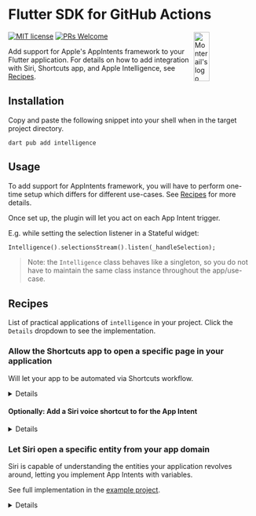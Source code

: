 # Flutter SDK for GitHub Actions

[![MIT license](https://img.shields.io/badge/license-MIT-blue.svg)](./LICENSE)
[![PRs Welcome](https://img.shields.io/badge/PRs-welcome-brightgreen.svg)](.)
<img src="https://raw.githubusercontent.com/monterail/intelligence/main/doc/assets/monterail_logo.svg" alt="Monterail's logo" width="25%" height="100" align="right"/>

Add support for Apple's AppIntents framework to your Flutter application. For details on how to add integration with Siri, Shortcuts app, and Apple Intelligence, see [Recipes](#recipes).

## Installation

Copy and paste the following snippet into your shell when in the target project directory.

```shell
dart pub add intelligence
```

## Usage

To add support for AppIntents framework, you will have to perform one-time setup which differs for different use-cases. See [Recipes](#recipes) for more details.

Once set up, the plugin will let you act on each App Intent trigger.

E.g. while setting the selection listener in a Stateful widget:

```dart
Intelligence().selectionsStream().listen(_handleSelection);
```

> Note: the `Intelligence` class behaves like a singleton, so you do not have to maintain the same class instance throughout the app/use-case.

## Recipes

List of practical applications of `intelligence` in your project. Click the `Details` dropdown to see the implementation.

### Allow the Shortcuts app to open a specific page in your application

Will let your app to be automated via Shortcuts workflow.

<details>

- Open the iOS project in Xcode

<img src="https://raw.githubusercontent.com/monterail/intelligence/main/doc/assets/recipe1/open_in_xcode.png" alt="Open in Xcode" width="60%" />

- Add a new Swift file and paste:

```swift
import AppIntents
import intelligence

struct OpenHeartIntent: AppIntent {
  static var title: LocalizedStringResource = "Draw a Heart"
  static var openAppWhenRun: Bool = true
  
  @MainActor
  func perform() async throws -> some IntentResult {
    IntelligencePlugin.notifier.push("heart")
    return .result()
  }
}
```

Switch out the struct's name, title, and the `.push`ed value to ones that match your use-case.

Once added, your App Intent will show up in the Shortcuts app:

<img src="https://raw.githubusercontent.com/monterail/intelligence/main/doc/assets/recipe1/draw_intent.jpeg" alt="Example of a Shortcuts app workflow including an automation step declared in this guide" width="60%" />

</details>

#### Optionally: Add a Siri voice shortcut to for the App Intent

<details>

To trigger the App Intent declared above by speaking a specific phrase to Siri, append:

```swift
struct OpenHeartShortcuts: AppShortcutsProvider {
  static var appShortcuts: [AppShortcut] {
    AppShortcut(
      intent: ExampleAppIntent(),
      phrases: [
        "Draw my favorite shape in \(.applicationName)"
      ]
    )
  }
}
```

Once deployed to the device, Siri can understand the trigger phrase and run the App Intent declared above:

<img src="https://raw.githubusercontent.com/monterail/intelligence/main/doc/assets/recipe1/siri_command.jpeg" alt="Siri's response to a query 'What can Intelligence do?' including defined phrase to run the App Intent declared in this guide" width="60%" />

</details>

### Let Siri open a specific entity from your app domain

Siri is capable of understanding the entities your application revolves around, letting you implement App Intents with variables.

See full implementation in the [example project](./example/).

<details>

- Define an `AppEntity`. It should contain a unique identifier and a text representation fields, as follows:

```swift
import CoreSpotlight
import AppIntents

struct RepresentableEntity: AppEntity {
  static var defaultQuery: RepresentableQuery = RepresentableQuery()
  static var typeDisplayRepresentation = TypeDisplayRepresentation(name: "Shape")
  
  var displayRepresentation: DisplayRepresentation {
    DisplayRepresentation(stringLiteral: representation)
  }
  
  let id: String
  let representation: String
}

extension RepresentableEntity: IndexedEntity {
  var attributeSet: CSSearchableItemAttributeSet {
    let attributes = CSSearchableItemAttributeSet()
    attributes.displayName = self.representation
    return attributes
  }
}
```

- Create a matching `EntityQuery`, like so:

```swift
import AppIntents
import intelligence

struct RepresentableQuery: EntityQuery {
  func entities(for identifiers: [String]) async throws -> [RepresentableEntity] {
    return IntelligencePlugin.storage.get(for: identifiers).map() { item in
      return RepresentableEntity(
        id: item.id,
        representation: item.representation
      )
    }
  }
  
  func suggestedEntities() async throws -> [RepresentableEntity] {
    return IntelligencePlugin.storage.get().map() { item in
      return RepresentableEntity(
        id: item.id,
        representation: item.representation
      )
    }
  }
}

extension RepresentableQuery: EnumerableEntityQuery {
  func allEntities() async throws -> [RepresentableEntity] {
    return IntelligencePlugin.storage.get().map() { item in
      return RepresentableEntity(
        id: item.id,
        representation: item.representation
      )
    }
  }
}
```

- Create an `AppIntent` using the entity as a parameter.

```swift
import AppIntents
import intelligence

struct ExampleAppIntent: AppIntent {
  static var title: LocalizedStringResource = "Draw shape"
  static var openAppWhenRun: Bool = true
    
  @Parameter(title: "Shape")
  var target: RepresentableEntity
  
  @MainActor
  func perform() async throws -> some IntentResult {
    IntelligencePlugin.notifier.push(target.id)
    return .result()
  }
  
  static var parameterSummary: some ParameterSummary {
    Summary("Draw \(\.$target)")
  }
}


struct AppShortcuts: AppShortcutsProvider {
  static var appShortcuts: [AppShortcut] {
    AppShortcut(
      intent: ExampleAppIntent(),
      phrases: [
        "Draw a \(\.$target) in \(.applicationName)"
      ]
    )
  }
}

```

- In your `AppDelegate` file, add the following code to the `didFinishLaunchingWithOptions` method:

```swift
  IntelligencePlugin.storage.attachListener {
    AppShortcuts.updateAppShortcutParameters()
  }
  if #available(iOS 18.0, *) {
    IntelligencePlugin.spotlightCore.attachEntityMapper() { item in
      return RepresentableEntity(
        id: item.id,
        representation: item.representation
      )
    }
  }
```

- In your Dart code, use the `.populate` method to let the operating system know about the entities available in your app:

```dart
await IntelligencePlugin().populate(const [
  Representable(representation: 'Heart', id: 'heart'),
  Representable(representation: 'Circle', id: 'circle'),
  Representable(representation: 'Rectangle', id: 'rectangle'),
  Representable(representation: 'Triangle', id: 'triangle'),
]);
```

> Note: each call to `.populate` overwrites previous entities. Call `.populate([])` once the entities are not accessible anymore, e.g. after a logout.

Result:

<img src="https://raw.githubusercontent.com/monterail/intelligence/main/doc/assets/recipe2/query_siri.png" alt="Siri's 'Draw a circle in Intelligence' query visualisation" width="45%" align="left" />
<img src="https://raw.githubusercontent.com/monterail/intelligence/main/doc/assets/recipe2/query_result.png" alt="Siri's action of opening the defined App Entity with the 'circle' entity as a parameter" width="45%" align="left" />

</details>
